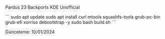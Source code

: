 Pardus 23 Backports KDE Unofficial

´´´
sudo apt update
sudo apt install curl mtools squashfs-tools grub-pc-bin grub-efi xorriso debootstrap -y
sudo bash build.sh
´´´

Günceleme: 10/01/2024
